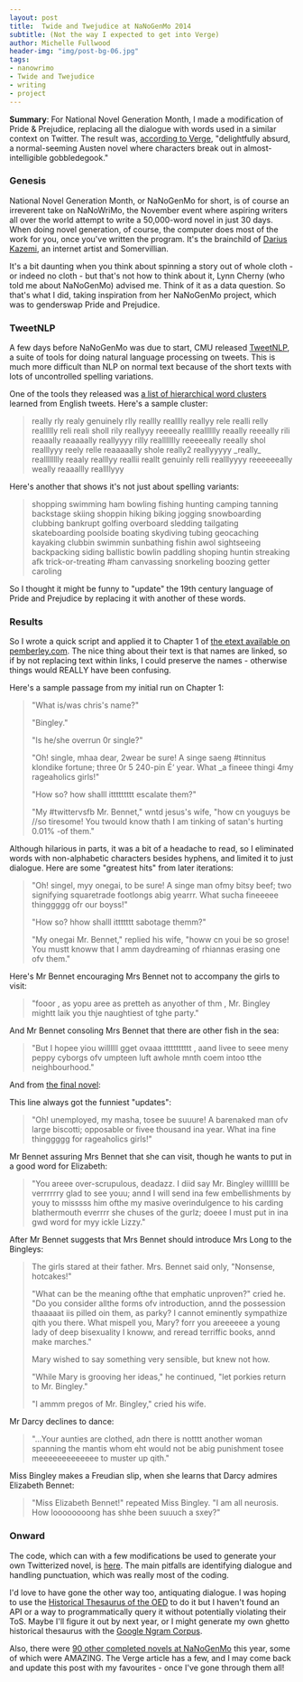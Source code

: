 ```yaml
---
layout: post
title:  Twide and Twejudice at NaNoGenMo 2014
subtitle: (Not the way I expected to get into Verge)
author: Michelle Fullwood
header-img: "img/post-bg-06.jpg"
tags:
- nanowrimo
- Twide and Twejudice
- writing
- project
---
```


**Summary**: For National Novel Generation Month, I made a modification of Pride & Prejudice, replacing all the dialogue with words used in a similar context on Twitter. The result was, [according to Verge](http://www.theverge.com/2014/11/25/7276157/nanogenmo-robot-author-novel), "delightfully absurd, a normal-seeming Austen novel where characters break out in almost-intelligible gobbledegook."

### Genesis

National Novel Generation Month, or NaNoGenMo for short, is of course an irreverent take on NaNoWriMo, the November event where aspiring writers all over the world attempt to write a 50,000-word novel in just 30 days. When doing novel generation, of course, the computer does most of the work for you, once you've written the program. It's the brainchild of [Darius Kazemi](http://tinysubversions.com/), an internet artist and Somervillian.

It's a bit daunting when you think about spinning a story out of whole cloth - or indeed no cloth - but that's not how to think about it, Lynn Cherny (who told me about NaNoGenMo) advised me. Think of it as a data question. So that's what I did, taking inspiration from her NaNoGenMo project, which was to genderswap Pride and Prejudice.

### TweetNLP

A few days before NaNoGenMo was due to start, CMU released [TweetNLP](http://www.ark.cs.cmu.edu/TweetNLP/), a suite of tools for doing natural language processing on tweets. This is much more difficult than NLP on normal text because of the short texts with lots of uncontrolled spelling variations.

One of the tools they released was [a list of hierarchical word clusters](http://www.ark.cs.cmu.edu/TweetNLP/#resources) learned from English tweets. Here's a sample cluster:

> really rly realy genuinely rlly reallly realllly reallyy rele realli relly reallllly reli reali sholl
  rily reallyyy reeeeally realllllly reaally reeeally rili reaaally reaaaally reallyyyy rilly
  reallllllly reeeeeally reeally shol realllyyy reely relle reaaaaally shole really2 reallyyyyy 
  \_really\_ realllllllly reaaly realllyy reallii reallt genuinly relli realllyyyy reeeeeeally weally
  reaaallly reallllyyy

Here's another that shows it's not just about spelling variants:

> shopping swimming ham bowling fishing hunting camping tanning backstage skiing shoppin hiking biking
  jogging snowboarding clubbing bankrupt golfing overboard sledding tailgating skateboarding poolside
  boating skydiving tubing geocaching kayaking clubbin swimmin sunbathing fishin awol sightseeing
  backpacking siding ballistic bowlin paddling shoping huntin streaking afk trick-or-treating #ham
  canvassing snorkeling boozing getter caroling

So I thought it might be funny to "update" the 19th century language of Pride and Prejudice by replacing it with another of these words.

### Results

So I wrote a quick script and applied it to Chapter 1 of [the etext available on pemberley.com](http://www.pemberley.com/janeinfo/pridprej.html). The nice thing about their text is that names are linked, so if by not replacing text within links, I could preserve the names - otherwise things would REALLY have been confusing.

Here's a sample passage from my initial run on Chapter 1:

> "What is/was chris's name?"
>
> "Bingley."
>
> "Is he/she overrun 0r single?"
>
> "Oh! single, mhaa dear, 2wear be sure! A singe saeng #tinnitus klondike fortune; three 0r 5 240-pin É‘ year. What _a fineee thingi 4my rageaholics girls!"
>
> "How so? how shalll ittttttttt escalate them?"
>
> "My #twittervsfb Mr. Bennet," wntd jesus's wife, "how cn youguys be //so tiresome! You twould know thath I am tinking of satan's hurting 0.01% -of them."

Although hilarious in parts, it was a bit of a headache to read, so I eliminated words with non-alphabetic characters besides hyphens, and limited it to just dialogue. Here are some "greatest hits" from later iterations:

> "Oh! singel, myy onegai, to be sure! A singe man ofmy bitsy beef; two signifying squaretrade footlongs abig yearrr. What sucha fineeeee thinggggg ofr our boyss!"
>
> "How so? hhow shalll ittttttt sabotage themm?"
>
> "My onegai Mr. Bennet," replied his wife, "howw cn youi be so grose! You mustt knoww that I amm daydreaming of rhiannas erasing one ofv them."

Here's Mr Bennet encouraging Mrs Bennet not to accompany the girls to visit:

> "fooor , as yopu aree as pretteh as anyother of thm , Mr. Bingley mightt laik you thje naughtiest of tghe party."

And Mr Bennet consoling Mrs Bennet that there are other fish in the sea:

> "But I hopee yiou willllll gget ovaaa itttttttttt , aand livee to seee meny peppy cyborgs ofv umpteen luft awhole mnth coem intoo tthe neighbourhood."

And from [the final novel](https://rawgit.com/michelleful/NaNoGenMo/master/twide_and_twejudice.html):

This line always got the funniest "updates":

> "Oh! unemployed, my masha, tosee be suuure! A barenaked man ofv large biscotti; opposable or fivee thousand ina year. What ina fine thinggggg for rageaholics girls!"

Mr Bennet assuring Mrs Bennet that she can visit, though he wants to put in a good word for Elizabeth:

> "You areee over-scrupulous, deadazz. I diid say Mr. Bingley willlllll be verrrrrry glad to see youu; annd I will send ina few embellishments by youy to misssss him ofthe my masive overindulgence to his carding blathermouth everrrr she chuses of the gurlz; doeee I must put in ina gwd word for myy ickle Lizzy."

After Mr Bennet suggests that Mrs Bennet should introduce Mrs Long to the Bingleys:

> The girls stared at their father. Mrs. Bennet said only, "Nonsense, hotcakes!"
>
>"What can be the meaning ofthe that emphatic unproven?" cried he. "Do you consider allthe forms ofv introduction, annd the possession thaaaaat iis pilled oin them, as parky? I cannot eminently sympathize qith you there. What mispell you, Mary? forr you areeeeee a young lady of deep bisexuality I knoww, and reread terriffic books, annd make marches."
>
>Mary wished to say something very sensible, but knew not how.
>
>"While Mary is grooving her ideas," he continued, "let porkies return to Mr. Bingley."
>
>"I ammm pregos of Mr. Bingley," cried his wife.

Mr Darcy declines to dance:

> "...Your aunties are clothed, adn there is notttt another woman spanning the mantis whom eht would not be abig punishment tosee meeeeeeeeeeeee to muster up qith."

Miss Bingley makes a Freudian slip, when she learns that Darcy admires Elizabeth Bennet:

> "Miss Elizabeth Bennet!" repeated Miss Bingley. "I am all neurosis. How loooooooong has shhe been suuuch a sxey?"

### Onward

The code, which can with a few modifications be used to generate your own Twitterized novel, is [here](https://github.com/michelleful/NaNoGenMo). The main pitfalls are identifying dialogue and handling punctuation, which was really most of the coding.

I'd love to have gone the other way too, antiquating dialogue. I was hoping to use the [Historical Thesaurus of the OED](http://historicalthesaurus.arts.gla.ac.uk/) to do it but I haven't found an API or a way to programmatically query it without potentially violating their ToS. Maybe I'll figure it out by next year, or I might generate my own ghetto historical thesaurus with the [Google Ngram Corpus](http://storage.googleapis.com/books/ngrams/books/datasetsv2.html).

Also, there were [90 other completed novels at NaNoGenMo](https://github.com/dariusk/NaNoGenMo-2014/labels/completed) this year, some of which were AMAZING. The Verge article has a few, and I may come back and update this post with my favourites - once I've gone through them all!


